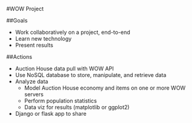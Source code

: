 #WOW Project

##Goals

- Work collaboratively on a project, end-to-end
- Learn new technology
- Present results 

##Actions

- Auction House data pull with WOW API
- Use NoSQL database to store, manipulate, and retrieve data
- Analyze data
  - Model Auction House economy and items on one or more WOW servers
  - Perform population statistics
  - Data viz for results (matplotlib or ggplot2)
- Django or flask app to share
